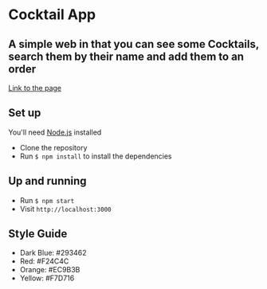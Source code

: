 # Cocktail App

## A simple web in that you can see some Cocktails, search them by their name and add them to an order

[Link to the page](https://geekhaton.web.app)

## Set up

You'll need [Node.js](https://nodejs.org/en/) installed

- Clone the repository 
- Run `$ npm install` to install the dependencies 

## Up and running 

- Run `$ npm start` 
- Visit `http://localhost:3000`

## Style Guide

- Dark Blue: #293462
- Red: #F24C4C
- Orange: #EC9B3B
- Yellow: #F7D716
